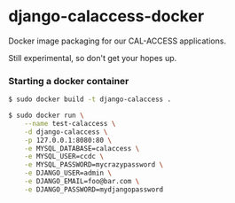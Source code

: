 # django-calaccess-docker

Docker image packaging for our CAL-ACCESS applications.

Still experimental, so don't get your hopes up.

### Starting a docker container

```bash
$ sudo docker build -t django-calaccess .
```

```bash
$ sudo docker run \
    --name test-calaccess \
    -d django-calaccess \
    -p 127.0.0.1:8080:80 \
    -e MYSQL_DATABASE=calaccess \
    -e MYSQL_USER=ccdc \
    -e MYSQL_PASSWORD=mycrazypassword \
    -e DJANGO_USER=admin \
    -e DJANGO_EMAIL=foo@bar.com \
    -e DJANGO_PASSWORD=mydjangopassword
```

